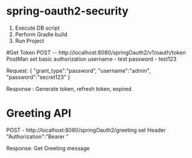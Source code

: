 # spring-oauth2-security

1) Execute DB script
2) Perform Gradle build
3) Run Project

#Get Token
POST -- http://localhost:8080/springOauth2/v1/oauth/token
PostMan set basic authorization
				username - test
				password - test123

Request:
{
	"grant_type":"password",
	"username":"admin",
	"password":"secret123"
}

Response : Generate token, refresh token, expired

# Greeting API
POST - http://localhost:8080/springOauth2/greeting
set Header
	"Authorization":"Bearer <generated token>"
	
Response:
Get Greeting message
